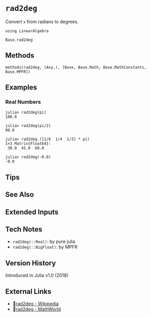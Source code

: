 # `rad2deg`

Convert `x` from radians to degrees.

```@setup repl_only
using LinearAlgebra
```
```@docs
Base.rad2deg
```


## Methods

```@repl
methods(rad2deg, (Any,), [Base, Base.Math, Base.MathConstants, Base.MPFR])
```


## Examples

### Real Numbers
```jldoctest
julia> rad2deg(pi)
180.0

julia> rad2deg(pi/2)
90.0

julia> rad2deg.([1/6  1/4  1/3] * pi)
1×3 Matrix{Float64}:
 30.0  45.0  60.0

julia> rad2deg(-0.0)
-0.0
```


## Tips


## See Also


## Extended Inputs


## Tech Notes

- `rad2deg(::Real)`: by pure julia
- `rad2deg(::BigFloat)`: by MPFR


## Version History

Introduced in Julia v1.0 (2018)


## External Links
- 🔗[rad2deg - Wikipedia](https://en.wikipedia.org/wiki/ )
- 🔗[rad2deg - MathWorld](https://mathworld.wolfram.com/ )

